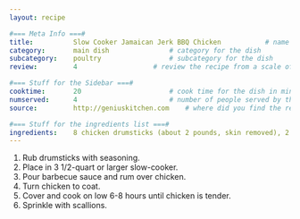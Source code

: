 ```yaml
---
layout: recipe

#=== Meta Info ===#
title: 			Slow Cooker Jamaican Jerk BBQ Chicken			# name of the dish
category:		main dish				# category for the dish
subcategory:	poultry					# subcategory for the dish
review:			4					# review the recipe from a scale of 1 (bad!) to 5 (amazing!)

#=== Stuff for the Sidebar ===#
cooktime:		20						# cook time for the dish in minutes
numserved:		4						# number of people served by the dish
source:			http://geniuskitchen.com  	# where did you find the recipe?

#=== Stuff for the ingredients list ===#
ingredients:	8 chicken drumsticks (about 2 pounds, skin removed), 2 teaspoons caribbean jerk seasoning, 3⁄4 cup barbecue sauce, 1 tablespoon dark rum (optional), 1⁄4 cup scallion, sliced
---
```


1. Rub drumsticks with seasoning.
2. Place in 3 1/2-quart or larger slow-cooker.
3. Pour barbecue sauce and rum over chicken.
4. Turn chicken to coat.
5. Cover and cook on low 6-8 hours until chicken is tender.
6. Sprinkle with scallions.
